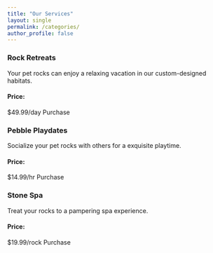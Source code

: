 ```yaml
---
title: "Our Services"
layout: single
permalink: /categories/
author_profile: false
---
```


<h3>Rock Retreats</h3> 
Your pet rocks can enjoy a relaxing vacation in our custom-designed habitats.
<h4>Price:</h4> $49.99/day <a>Purchase</a>
<h3>Pebble Playdates</h3> 
Socialize your pet rocks with others for a exquisite playtime.
<h4>Price:</h4> $14.99/hr <a>Purchase</a>
<h3>Stone Spa</h3>
Treat your rocks to a pampering spa experience.
<h4>Price:</h4> $19.99/rock <a>Purchase</a>